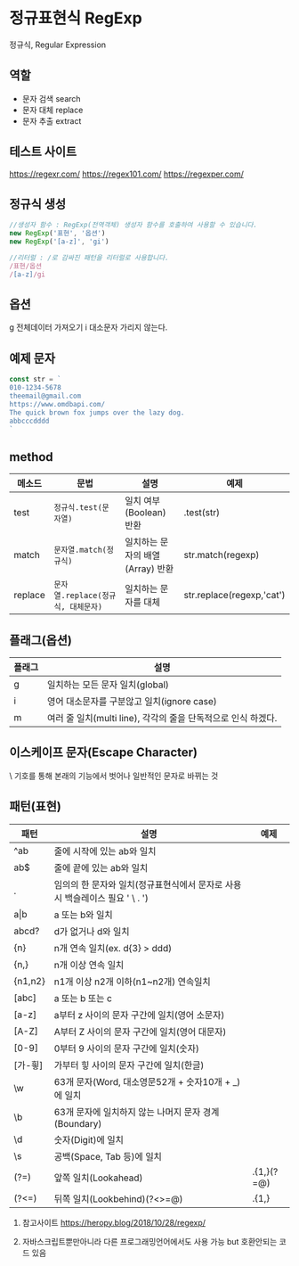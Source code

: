 # 정규표현식 RegExp
정규식, Regular Expression

## 역할
- 문자 검색 search
- 문자 대체 replace
- 문자 추출 extract

## 테스트 사이트
https://regexr.com/
https://regex101.com/
https://regexper.com/

## 정규식 생성

```js
//생성자 함수 : RegExp(전역객체) 생성자 함수를 호출하여 사용할 수 있습니다.
new RegExp('표현', '옵션') 
new RegExp('[a-z]', 'gi')

//리터럴 : /로 감싸진 패턴을 리터럴로 사용합니다.
/표현/옵션
/[a-z]/gi

```

## 옵션
g 전체데이터 가져오기
i 대소문자 가리지 않는다.


## 예제 문자

```js
const str = `
010-1234-5678
theemail@gmail.com
https://www.omdbapi.com/
The quick brown fox jumps over the lazy dog.
abbcccdddd
`
```

## method
메소드 | 문법 | 설명 | 예제
--|--|--|--
test | `정규식.test(문자열)` | 일치 여부(Boolean) 반환 | .test(str)
match | `문자열.match(정규식)` | 일치하는 문자의 배열(Array) 반환 | str.match(regexp)
replace | `문자열.replace(정규식, 대체문자)` | 일치하는 문자를 대체 | str.replace(regexp,'cat')


## 플래그(옵션)

플래그 | 설명
--|--
g | 일치하는 모든 문자 일치(global)
i | 영어 대소문자를 구분않고 일치(ignore case)
m | 여러 줄 일치(multi line), 각각의 줄을 단독적으로 인식 하겠다.


## 이스케이프 문자(Escape Character)
\ 기호를 통해 본래의 기능에서 벗어나 일반적인 문자로 바뀌는 것


## 패턴(표현)
패턴 | 설명 | 예제
--|--|--
^ab | 줄에 시작에 있는 ab와 일치
ab$ | 줄에 끝에 있는 ab와 일치
. | 임의의 한 문자와 일치(정규표현식에서 문자로 사용시 백슬레이스 필요 ' \ \. ')
a&verbar;b | a 또는 b와 일치
abcd? | d가 없거나 d와 일치
{n} | n개 연속 일치(ex. d{3} > ddd)
{n,} | n개 이상 연속 일치
{n1,n2} | n1개 이상 n2개 이하(n1~n2개) 연속일치
[abc] | a 또는 b 또는 c
[a-z] | a부터 z 사이의 문자 구간에 일치(영어 소문자)
[A-Z] | A부터 Z 사이의 문자 구간에 일치(영어 대문자)
[0-9] | 0부터 9 사이의 문자 구간에 일치(숫자)
[가-힇] | 가부터 힣 사이의 문자 구간에 일치(한글)
\w | 63개 문자(Word, 대소영문52개 + 숫자10개 + _)에 일치
\b | 63개 문자에 일치하지 않는 나머지 문자 경계(Boundary)
\d | 숫자(Digit)에 일치
\s | 공백(Space, Tab 등)에 일치
(?=) | 앞쪽 일치(Lookahead)| .{1,}(?=@)
(?<=) | 뒤쪽 일치(Lookbehind)(?<>=@)| .{1,}


1. 참고사이트 
    https://heropy.blog/2018/10/28/regexp/

2.  자바스크립트뿐만아니라 다른 프로그래밍언어에서도 사용 가능
    but 호환안되는 코드 있음

